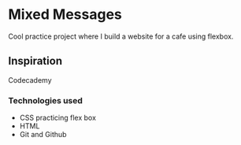# Mixed Messages
Cool practice project where I build a website for a cafe using flexbox.
## Inspiration
Codecademy 
### Technologies used
- CSS practicing flex box
- HTML
- Git and Github

